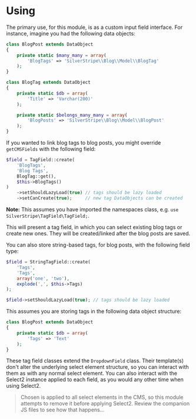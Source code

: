 # Using

The primary use, for this module, is as a custom input field interface. For instance, imagine you had the following data objects:

```php
class BlogPost extends DataObject
{
	private static $many_many = array(
		'BlogTags' => 'SilverStripe\\Blog\\Model\\BlogTag'
	);
}

class BlogTag extends DataObject
{
	private static $db = array(
		'Title' => 'Varchar(200)'
	);

	private static $belongs_many_many = array(
		'BlogPosts' => 'SilverStripe\\Blog\\Model\\BlogPost'
	);
}
```

If you wanted to link blog tags to blog posts, you might override `getCMSFields` with the following field:

```php
$field = TagField::create(
	'BlogTags',
	'Blog Tags',
	BlogTag::get(),
	$this->BlogTags()
)
	->setShouldLazyLoad(true) // tags should be lazy loaded
	->setCanCreate(true);     // new tag DataObjects can be created
```

**Note:** This assumes you have imported the namespaces class, e.g. `use SilverStripe\TagField\TagField;`.

This will present a tag field, in which you can select existing blog tags or create new ones. They will be created/linked after the blog posts are saved.

You can also store string-based tags, for blog posts, with the following field type:

```php
$field = StringTagField::create(
	'Tags',
	'Tags',
	array('one', 'two'),
	explode(',', $this->Tags)
);

$field->setShouldLazyLoad(true); // tags should be lazy loaded
```

This assumes you are storing tags in the following data object structure:

```php
class BlogPost extends DataObject
{
	private static $db = array(
		'Tags' => 'Text'
	);
}
```

These tag field classes extend the `DropdownField` class. Their template(s) don't alter the underlying select element structure, so you can interact with them as with any normal select element. You can also interact with the Select2 instance applied to each field, as you would any other time when using Select2.

> Chosen is applied to all select elements in the CMS, so this module attempts to remove it before applying Select2. Review the companion JS files to see how that happens...
